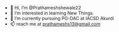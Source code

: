 - 👋 Hi, I’m @Prathameshshewale22
- 👀 I’m interested in learning New Things.
- 🌱 I’m currently pursuing PG-DAC at IACSD Akurdi  
- 📫 reach me at prathameshs13@gmail.com
 <!-- 💞️ I’m looking to collaborate on ... -->

<!---
Prathameshshewale22/Prathameshshewale22 is a ✨ special ✨ repository because its `README.md` (this file) appears on your GitHub profile.
You can click the Preview link to take a look at your changes.
--->
